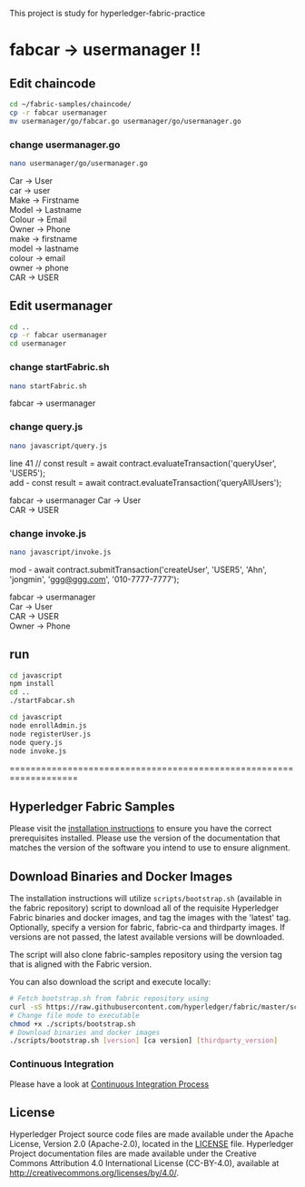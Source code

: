 This project is study for hyperledger-fabric-practice

# fabcar -> usermanager !!

## Edit chaincode

```bash
cd ~/fabric-samples/chaincode/
cp -r fabcar usermanager
mv usermanager/go/fabcar.go usermanager/go/usermanager.go

```

### change usermanager.go

```bash
nano usermanager/go/usermanager.go
```

Car -> User<br>
car -> user<br>
Make -> Firstname<br>
Model -> Lastname<br>
Colour -> Email<br>
Owner -> Phone<br>
make -> firstname<br>
model -> lastname<br>
colour -> email<br>
owner -> phone<br>
CAR -> USER



## Edit usermanager

```bash
cd ..
cp -r fabcar usermanager
cd usermanager
```

### change startFabric.sh

```bash
nano startFabric.sh
```

fabcar -> usermanager

### change query.js

```bash
nano javascript/query.js
```

line 41 // const result = await contract.evaluateTransaction('queryUser', 'USER5');<br>
add - const result = await contract.evaluateTransaction('queryAllUsers');

fabcar -> usermanager
Car -> User<br>
CAR -> USER<br>

### change invoke.js

```bash
nano javascript/invoke.js
```

mod - await contract.submitTransaction('createUser', 'USER5', 'Ahn', 'jongmin', 'ggg@ggg.com', '010-7777-7777'); 

fabcar -> usermanager<br>
Car -> User<br>
CAR -> USER<br>
Owner -> Phone



## run

```bash
cd javascript
npm install
cd ..
./startFabcar.sh

cd javascript
node enrollAdmin.js
node registerUser.js
node query.js
node invoke.js
```




===================================================================



[//]: # (SPDX-License-Identifier: CC-BY-4.0)

## Hyperledger Fabric Samples

Please visit the [installation instructions](http://hyperledger-fabric.readthedocs.io/en/latest/install.html)
to ensure you have the correct prerequisites installed. Please use the
version of the documentation that matches the version of the software you
intend to use to ensure alignment.

## Download Binaries and Docker Images

The installation instructions will utilize `scripts/bootstrap.sh` (available in the fabric repository)
script to download all of the requisite Hyperledger Fabric binaries and docker
images, and tag the images with the 'latest' tag. Optionally,
specify a version for fabric, fabric-ca and thirdparty images. If versions
are not passed, the latest available versions will be downloaded.

The script will also clone fabric-samples repository using the version tag that
is aligned with the Fabric version.

You can also download the script and execute locally:

```bash
# Fetch bootstrap.sh from fabric repository using
curl -sS https://raw.githubusercontent.com/hyperledger/fabric/master/scripts/bootstrap.sh -o ./scripts/bootstrap.sh
# Change file mode to executable
chmod +x ./scripts/bootstrap.sh
# Download binaries and docker images
./scripts/bootstrap.sh [version] [ca version] [thirdparty_version]
```

### Continuous Integration

Please have a look at [Continuous Integration Process](docs/fabric-samples-ci.md)

## License <a name="license"></a>

Hyperledger Project source code files are made available under the Apache
License, Version 2.0 (Apache-2.0), located in the [LICENSE](LICENSE) file.
Hyperledger Project documentation files are made available under the Creative
Commons Attribution 4.0 International License (CC-BY-4.0), available at http://creativecommons.org/licenses/by/4.0/.
